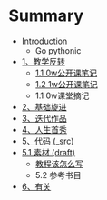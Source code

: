 # Summary

* [Introduction](README.md)
   * Go pythonic
* [1、教学反转](0MOOC/README.md)
   * [1.1  0w公开课笔记](0MOOC/61_1w_gong_kai_ke_bi_ji.md)
   * [1.2 1w公开课笔记](0MOOC/12_1wgong_kai_ke_bi_ji.md)
   * 1.1 0w课堂摘记
* [2、基础旋进](1sTry/README.md)
* [3、迭代作品](2nDev/README.md)
* [4、人生首秀](3rDemo/README.md)
* [5、代码 (_src)](_src/README.md)
* [5.1 素材 (draft)](draft/README.md)
   * [教程该怎么写](draft/how2tutorial.md)
   * 5.2 参考书目
* [6、有关](ABOUT.md)

